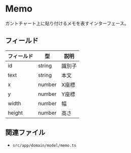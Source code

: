 # Memo

ガントチャート上に貼り付けるメモを表すインターフェース。

## フィールド
| フィールド | 型 | 説明 |
|---|---|---|
| id | string | 識別子 |
| text | string | 本文 |
| x | number | X座標 |
| y | number | Y座標 |
| width | number | 幅 |
| height | number | 高さ |

## 関連ファイル
- `src/app/domain/model/memo.ts`
